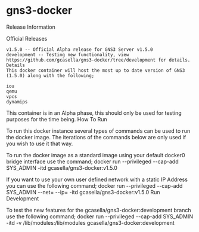 # gns3-docker
Release Information

Official Releases

    v1.5.0 -- Official Alpha release for GNS3 Server v1.5.0
    development -- Testing new functionality, view https://github.com/gcasella/gns3-docker/tree/development for details.
    Details
    This docker container will host the most up to date version of GNS3 (1.5.0) along with the following;

    iou
    qemu
    vpcs
    dynamips

This container is in an Alpha phase, this should only be used for testing purposes for the time being.
How To Run

To run this docker instance several types of commands can be used to run the docker image.
The iterations of the commands below are only used if you wish to use it that way.

To run the docker image as a standard image using your default docker0 bridge interface use the command;
docker run --privileged --cap-add SYS_ADMIN -itd gcasella/gns3-docker:v1.5.0

If you want to use your own user defined network with a static IP Address you can use the following command;
docker run --privileged --cap-add SYS_ADMIN --net=<net-name> --ip=<ip-addr> -itd gcasella/gns3-docker:v1.5.0
Run Development

To test the new features for the gcasella/gns3-docker:development branch use the following command;
docker run --privileged --cap-add SYS_ADMIN -itd -v /lib/modules:/lib/modules gcasella/gns3-docker:development

